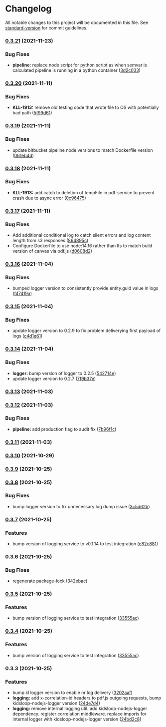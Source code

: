 # Changelog

All notable changes to this project will be documented in this file. See [standard-version](https://github.com/conventional-changelog/standard-version) for commit guidelines.

### [0.3.21](https://bitbucket.org/calmisland/kidsloop-pdf-service/compare/v0.3.20...v0.3.21) (2021-11-23)


### Bug Fixes

* **pipeline:** replace node script for python script as when semvar is calculated pipeline is running in a python container ([3d2c033](https://bitbucket.org/calmisland/kidsloop-pdf-service/commit/3d2c033fc49a61a0987eefacdb6d252a2367caa0))

### [0.3.20](https://bitbucket.org/calmisland/kidsloop-pdf-service/compare/v0.3.19...v0.3.20) (2021-11-11)


### Bug Fixes

* **KLL-1913:** remove old testing code that wrote file to OS with potentially bad path ([5f99d61](https://bitbucket.org/calmisland/kidsloop-pdf-service/commit/5f99d61ed8d9e7af101e83ed14bc637475e6eeb8))

### [0.3.19](https://bitbucket.org/calmisland/kidsloop-pdf-service/compare/v0.3.18...v0.3.19) (2021-11-11)


### Bug Fixes

* update bitbucket pipeline node versions to match Dockerfile version ([061eb4d](https://bitbucket.org/calmisland/kidsloop-pdf-service/commit/061eb4d7104437a4effb25053a1a6771822774ab))

### [0.3.18](https://bitbucket.org/calmisland/kidsloop-pdf-service/compare/v0.3.17...v0.3.18) (2021-11-11)


### Bug Fixes

* **KLL-1913:** add catch to deletion of tempFile in pdf-service to prevent crash due to async error ([0c96475](https://bitbucket.org/calmisland/kidsloop-pdf-service/commit/0c96475d9aee25d0b97d8df3c1b74b3ce1dfb479))

### [0.3.17](https://bitbucket.org/calmisland/kidsloop-pdf-service/compare/v0.3.16...v0.3.17) (2021-11-11)


### Bug Fixes

* Add additional conditional log to catch silent errors and log content length from s3 responses ([864895c](https://bitbucket.org/calmisland/kidsloop-pdf-service/commit/864895c1756d4c0d3e4b80caefab7ca80c700c35))
* Configure Dockerfile to use node:14.16 rather than lts to match build version of canvas via pdf.js ([d0608d2](https://bitbucket.org/calmisland/kidsloop-pdf-service/commit/d0608d21a9e9d27c703b68c56e30af7e037f55f1))

### [0.3.16](https://bitbucket.org/calmisland/kidsloop-pdf-service/compare/v0.3.15...v0.3.16) (2021-11-04)


### Bug Fixes

* bumped logger version to consistently provide entity.guid value in logs ([f47419a](https://bitbucket.org/calmisland/kidsloop-pdf-service/commit/f47419ac688a6926436794dbf7c3701a8d419498))

### [0.3.15](https://bitbucket.org/calmisland/kidsloop-pdf-service/compare/v0.3.14...v0.3.15) (2021-11-04)


### Bug Fixes

* update logger version to 0.2.9 to fix problem deliverying first payload of logs ([c4d1e61](https://bitbucket.org/calmisland/kidsloop-pdf-service/commit/c4d1e614032d68a4b7c92cde0e92a4bf87765ff5))

### [0.3.14](https://bitbucket.org/calmisland/kidsloop-pdf-service/compare/v0.3.13...v0.3.14) (2021-11-04)


### Bug Fixes

* **logger:** bump version of logger to 0.2.5 ([542714e](https://bitbucket.org/calmisland/kidsloop-pdf-service/commit/542714eed944ee232935df30e496d62eee4f331e))
* update logger version to 0.2.7 ([7f9b37e](https://bitbucket.org/calmisland/kidsloop-pdf-service/commit/7f9b37e98cce2aa30a0ecedddc799d8d2e4e7b48))

### [0.3.13](https://bitbucket.org/calmisland/kidsloop-pdf-service/compare/v0.3.12...v0.3.13) (2021-11-03)

### [0.3.12](https://bitbucket.org/calmisland/kidsloop-pdf-service/compare/v0.3.11...v0.3.12) (2021-11-03)


### Bug Fixes

* **pipeline:** add production flag to audit fix ([7b96f1c](https://bitbucket.org/calmisland/kidsloop-pdf-service/commit/7b96f1ce4eab5c63cdaa3a200c4111bf19ce586b))

### [0.3.11](https://bitbucket.org/calmisland/kidsloop-pdf-service/compare/v0.3.10...v0.3.11) (2021-11-03)

### [0.3.10](https://bitbucket.org/calmisland/kidsloop-pdf-service/compare/v0.3.9...v0.3.10) (2021-10-29)

### [0.3.9](https://bitbucket.org/calmisland/kidsloop-pdf-service/compare/v0.3.8...v0.3.9) (2021-10-25)

### [0.3.8](https://bitbucket.org/calmisland/kidsloop-pdf-service/compare/v0.3.7...v0.3.8) (2021-10-25)


### Bug Fixes

* bump logger version to fix unnecessary log dump issue ([3c5d62b](https://bitbucket.org/calmisland/kidsloop-pdf-service/commit/3c5d62b25f4dc88b215ba5ddff3ce8c37c3eade4))

### [0.3.7](https://bitbucket.org/calmisland/kidsloop-pdf-service/compare/v0.3.6...v0.3.7) (2021-10-25)


### Features

* bump version of logging service to v0.1.14 to test integration ([e82c881](https://bitbucket.org/calmisland/kidsloop-pdf-service/commit/e82c8817cfec73abe57d8615aa3139474f617124))

### [0.3.6](https://bitbucket.org/calmisland/kidsloop-pdf-service/compare/v0.3.5...v0.3.6) (2021-10-25)


### Bug Fixes

* regenerate package-lock ([342ebac](https://bitbucket.org/calmisland/kidsloop-pdf-service/commit/342ebac3c8be76d0644ea786224490d8acde3dc6))

### [0.3.5](https://bitbucket.org/calmisland/kidsloop-pdf-service/compare/v0.3.3...v0.3.5) (2021-10-25)


### Features

* bump version of logging service to test integration ([33555ac](https://bitbucket.org/calmisland/kidsloop-pdf-service/commit/33555acf997c055faa572e2bb545641e9df72b33))

### [0.3.4](https://bitbucket.org/calmisland/kidsloop-pdf-service/compare/v0.3.3...v0.3.4) (2021-10-25)


### Features

* bump version of logging service to test integration ([33555ac](https://bitbucket.org/calmisland/kidsloop-pdf-service/commit/33555acf997c055faa572e2bb545641e9df72b33))

### 0.3.3 (2021-10-25)


### Features

* bump kl logger version to enable nr log delivery ([3202aaf](https://bitbucket.org/calmisland/kidsloop-pdf-service/commit/3202aaf67a4a06f4dc53462d19fe7b1567c1a9bf))
* **logging:** add x-correlation-id headers to pdf.js outgoing requests, bump kidsloop-nodejs-logger version ([24de7d4](https://bitbucket.org/calmisland/kidsloop-pdf-service/commit/24de7d4420413dbdb4751d91dc8ffc7ddcf7c490))
* **logging:** remove internal logging util. add kidsloop-nodejs-logger dependency. register correlation middleware. replace imports for internal logger with kidsloop-nodejs-logger version ([24bd2c8](https://bitbucket.org/calmisland/kidsloop-pdf-service/commit/24bd2c853a03d436f3e10ee300ac7561ab9a0402))
